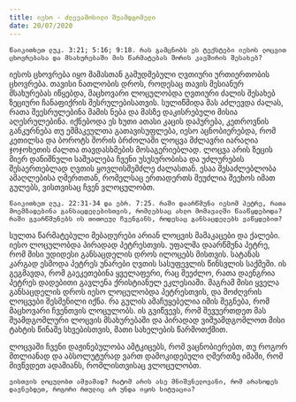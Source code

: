 ```yaml
---
title: იესო - ძლევამოსილი შუამდგომელი
date: 20/07/2020
---
```


`წაიკითხეთ ლუკ. 3:21; 5:16; 9:18. რას გამცნობს ეს ტექსტები იესოს ლოცვით ცხოვრებასა და მსახურებაში მის წარმატებას შორის კავშირის შესახებ?`

იესოს ცხოვრება იყო მამასთან გამუდმებული ღვთიური ურთიერთობის ცხოვრება. თავისი ნათლობის დროს, როდესაც თავის მესიანურ მსახურებას იწყებდა, მაცხოვარი ლოცულობდა ღვთიური ძალის შესახებ ზეციური ჩანაფიქრის შესრულებისათვის. სულიწმიდა მას აძლევდა ძალას, რათა შეესრულებინა მამის ნება და მასზე დაკისრებული მისია აღესრულებინა. იქნებოდა ეს ხუთი ათასი კაცის დაპურება, კეთროვნის განკურნება თუ ეშმაკეულთა გათავისუფლება, იესო აცნობიერებდა, რომ კეთილსა და ბოროტს შორის ბრძოლაში ლოცვა მძლავრი იარაღია ჯოჯოხეთის ძალთა თავდასხმების მოსაგერიებლად. ლოცვა არის ზეცის მიერ დანიშნული საშუალება ჩვენი უსუსურობისა და უძლურების შესაერთებლად ღვთის ყოვლისშემძლე ძალასთან. ესაა შესაძლებლობა ამაღლებისა ღმერთთან, რომელსაც ერთადერთს შეუძლია შეეხოს იმათ გულებს, ვისთვისაც ჩვენ ვლოცულობთ.

`წაიკითხეთ ლუკ. 22:31-34 და ებრ. 7:25. რაში დაარწმუნა იესომ პეტრე, რათა მოემზადებინა განსაცდელებისთვის, რომლებსაც ახლო მომავალში წააწყდებოდა? რაში გვარწმუნებს ის თითოეულ ჩვენგანს, როდესაც განსაცდელებს ვაწყდებით?`

სულთა წარმატებული მებადურები არიან ლოცვის მამაკაცები და ქალები. იესო ლოცულობდა პირადად პეტრესთვის. უფალმა დაარწმუნა პეტრე, რომ მისი უდიდესი განსაცდელის დროს ილოცებს მისთვის. სატანას კარგად ესმოდა პეტრეს უნარები ღვთის სასუფევლის წინსვლის საქმეში. ის გეგმავდა, რომ გაეკეთებინა ყველაფერი, რაც შეეძლო, რათა დაენგრია პეტრეს დადებითი გავლენა ქრისტიანულ ეკლესიაში. მაგრამ მისი ყველა განსაცდელის დროს იესო ლოცულობდა პეტრესთვის, და მოძღვრის ლოცვები შესმენილი იქნა. რა გულის ამაჩუყებელია იმის შეგნება, რომ მაცხოვარი ჩვენთვის ლოცულობს. ის გვიწვევს, რომ შევუერთდეთ მას შუამდგომლური ლოცვის მსახურებაში და პირადად ვიშუამდგომლოთ მისი ტახტის წინაშე სხვებისთვის, მათი სახელების წარმოთქმით.

ლოცვაში ჩვენი დაჟინებულობა ამტკიცებს, რომ ვაცნობიერებთ, თუ როგორ მთლიანად და აბსოლუტურად ვართ დამოკიდებული ღმერთზე იმაში,  რომ მივწვდეთ ადამიანს, რომლისთვისაც ვლოცულობთ.

`ვისთვის ლოცულობთ ამჟამად? რატომ არის ასე მნიშვნელოვანი, რომ არასოდეს დავნებდეთ, როგორი რთულიც არ უნდა იყოს სიტუაცია?`